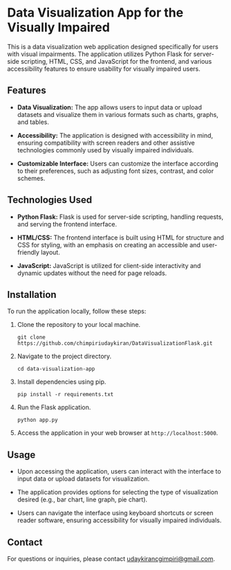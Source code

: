 # Data Visualization App for the Visually Impaired

This is a data visualization web application designed specifically for users with visual impairments. The application utilizes Python Flask for server-side scripting, HTML, CSS, and JavaScript for the frontend, and various accessibility features to ensure usability for visually impaired users.

## Features

- **Data Visualization:** The app allows users to input data or upload datasets and visualize them in various formats such as charts, graphs, and tables.
  
- **Accessibility:** The application is designed with accessibility in mind, ensuring compatibility with screen readers and other assistive technologies commonly used by visually impaired individuals.

- **Customizable Interface:** Users can customize the interface according to their preferences, such as adjusting font sizes, contrast, and color schemes.

## Technologies Used

- **Python Flask:** Flask is used for server-side scripting, handling requests, and serving the frontend interface.

- **HTML/CSS:** The frontend interface is built using HTML for structure and CSS for styling, with an emphasis on creating an accessible and user-friendly layout.

- **JavaScript:** JavaScript is utilized for client-side interactivity and dynamic updates without the need for page reloads.

## Installation

To run the application locally, follow these steps:

1. Clone the repository to your local machine.
   ```
   git clone https://github.com/chimpiriudaykiran/DataVisualizationFlask.git
   ```
2. Navigate to the project directory.
   ```
   cd data-visualization-app
   ```
3. Install dependencies using pip.
   ```
   pip install -r requirements.txt
   ```
4. Run the Flask application.
   ```
   python app.py
   ```
5. Access the application in your web browser at `http://localhost:5000`.

## Usage

- Upon accessing the application, users can interact with the interface to input data or upload datasets for visualization.

- The application provides options for selecting the type of visualization desired (e.g., bar chart, line graph, pie chart).

- Users can navigate the interface using keyboard shortcuts or screen reader software, ensuring accessibility for visually impaired individuals.

## Contact

For questions or inquiries, please contact [udaykirancgimpiri@gmail.com](mailto:udaykiranchimpiri@gmail.com).
